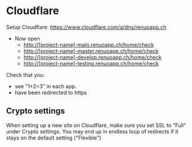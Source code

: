 # Cloudflare

Setup Cloudflare: <https://www.cloudflare.com/a/dns/renuoapp.ch>

* Now open
  * <http://[project-name]-main.renuoapp.ch/home/check>
  * <http://[project-name]-master.renuoapp.ch/home/check>
  * <http://[project-name]-develop.renuoapp.ch/home/check>
  * <http://[project-name]-testing.renuoapp.ch/home/check>

Check that you:
* see "1+2=3" in each app.
* have been redirected to https

## Crypto settings

When setting up a new site on Cloudflare, make sure you set SSL to "Full" under Crypto settings. You may end up in endless loop of redirects if it stays on the default setting ("Flexible")
